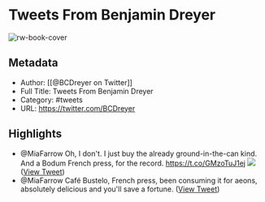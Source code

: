 # Tweets From Benjamin Dreyer

![rw-book-cover](https://pbs.twimg.com/profile_images/1675481765547319297/Nl0Al19t.jpg)

## Metadata
- Author: [[@BCDreyer on Twitter]]
- Full Title: Tweets From Benjamin Dreyer
- Category: #tweets
- URL: https://twitter.com/BCDreyer

## Highlights
- @MiaFarrow Oh, I don't. I just buy the already ground-in-the-can kind. 
  And a Bodum French press, for the record. https://t.co/GMzoTuJ1ej
  ![](https://pbs.twimg.com/media/Evgsu7yXEAA1z_a.png) ([View Tweet](https://twitter.com/BCDreyer/status/1366891919041826816))
- @MiaFarrow Café Bustelo, French press, been consuming it for aeons, absolutely delicious and you'll save a fortune. ([View Tweet](https://twitter.com/BCDreyer/status/1366889263015600128))
